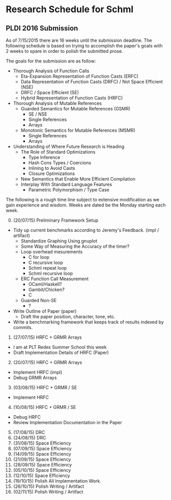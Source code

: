 # Research Schedule for Schml

## PLDI 2016 Submission

As of 7/15/2015 there are 16 weeks until the submission deadline.
The following schedule is based on trying to accomplish the paper's
goals with 2 weeks to spare in order to polish the submitted prose.

The goals for the submission are as follow:
+ Thorough Analysis of Function Calls
   + Eta-Expansion Representation of Function Casts (ERFC)
   + Data Representation of Function Casts (DRFC) / Not Space Efficient (NSE)
   + DRFC / Space Efficient (SE)
   + Hybrid Representation of Function Casts (HRFC)
+ Thorough Analysis of Mutable References
   + Guarded Semantics for Mutable References (GSMR)
      + SE / NSE
      + Single References
      + Arrays
   + Monotonic Semantics for Mutable References (MSMR)
      + Single References
      + Arrays
+ Understanding of Where Future Research is Heading
   + The Role of Standard Optimizations
      + Type Inference
      + Hash Cons Types / Coercions
      + Inlining to Avoid Casts
      + Closure Optimizations
   + New Semantics that Enable More Efficient Compilation
   + Interplay With Standard Language Features
      + Parametric Polymorphism / Type Case
   
The following is a rough time line subject to extensive modification
as we gain experience and wisdom. Weeks are dated be the Monday
starting each week.

0.  (20/07/15) Preliminary Framework Setup
   + Tidy up current benchmarks according to Jeremy's Feedback. (impl / artifact)
      + Standardize Graphing Using gnuplot
      + Some Way of Measuring the Accuracy of the timer?
      + Loop overhead mesurements
         + C for loop
         + C recursive loop
         + Schml repeat loop
         + Schml recursive loop
      + ERC Function Call Measurement
         + OCaml/Haskell?
         + Gambit/Chicken?
         + C
      + Guarded Non-SE
         + ?
   + Write Outline of Paper (paper)
      + Draft the paper position, character, tone, etc.
   + Write a benchmarking framework that keeps track of results
      indexed by commits.
1.  (27/07/15) HRFC + GRMR Arrays 
   + I am at PLT Redex Summer School this week
   + Draft Implementation Details of HRFC (Paper)
2.  (20/07/15) HRFC + GRMR Arrays 
   + Implement HRFC (impl)
   + Debug GRMR Arrays
3.  (03/08/15) HRFC + GRMR / SE
   + Implement HRFC
4.  (10/08/15) HRFC + GRMR / SE
   + Debug HRFC
   + Review Implementation Documentation in the Paper
5.  (17/08/15) DRC
6.  (24/08/15) DRC
7.  (31/08/15) Space Efficiency
8.  (07/09/15) Space Efficiency
9.  (14/09/15) Space Efficiency
10. (21/09/15) Space Efficiency
11. (28/09/15) Space Efficiency
12. (05/10/15) Space Efficiency
13. (12/10/15) Space Efficiency
14. (19/10/15) Polish All Implementation Work.
15. (26/10/15) Polish Writing / Artifact
16. (02/11/15) Polish Writing / Artifact

